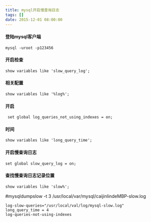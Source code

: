 ```yaml
---
title: mysql开启慢查询日志
tags: []
date: 2015-12-01 08:00:00
---
```


#### 登陆mysql客户端

    mysql -uroot -p123456

#### 开启检查

    show variables like 'slow_query_log';

#### 相关配置

    show variables like '%log%';

#### 开启

     set global log_queries_not_using_indexes = on;

#### 时间

    show variables like 'long_query_time';

#### 开启慢查询日志

    set global slow_query_log = on;

#### 查找慢查询日志记录位置

    show variables like 'slow%';

#mysqldumpslow -t 3 /usr/local/var/mysql/caijinlindeMBP-slow.log

    log-slow-queries="/usr/local/val/log/mysql-slow.log"
    long_query_time = 4
    log-queries-not-using-indexes
